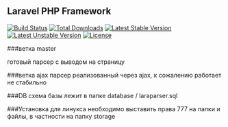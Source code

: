 ## Laravel PHP Framework

[![Build Status](https://travis-ci.org/laravel/framework.svg)](https://travis-ci.org/laravel/framework)
[![Total Downloads](https://poser.pugx.org/laravel/framework/downloads.svg)](https://packagist.org/packages/laravel/framework)
[![Latest Stable Version](https://poser.pugx.org/laravel/framework/v/stable.svg)](https://packagist.org/packages/laravel/framework)
[![Latest Unstable Version](https://poser.pugx.org/laravel/framework/v/unstable.svg)](https://packagist.org/packages/laravel/framework)
[![License](https://poser.pugx.org/laravel/framework/license.svg)](https://packagist.org/packages/laravel/framework)

###ветка master 

готовый парсер с выводом на страницу

###ветка ajax 
парсер реализованный через ajax, к сожалению работает не стабильно

###DB
схема базы лежит в папке database / laraparser.sql

###Установка
для линукса необходимо выставить права 777 на папки и файлы, в частности на папку storage
